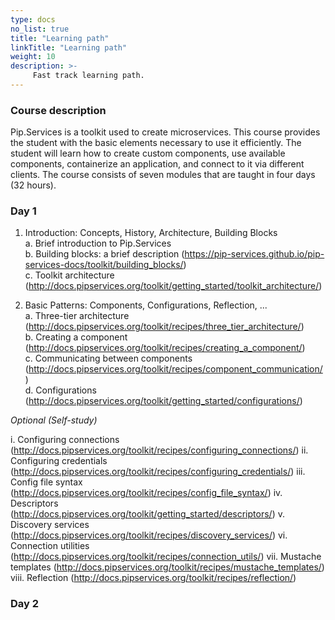 ```yaml
---
type: docs
no_list: true
title: "Learning path"
linkTitle: "Learning path"
weight: 10
description: >-
     Fast track learning path.
---
```


### Course description

Pip.Services is a toolkit used to create microservices. This course provides the student with the basic elements necessary to use it efficiently. The student will learn how to create custom components, use available components, containerize an application, and connect to it via different clients. The course consists of seven modules that are taught in four days (32 hours).

### Day 1
1.	Introduction: Concepts, History, Architecture, Building Blocks       
a.	Brief introduction to Pip.Services         
b.	Building blocks: a brief description (https://pip-services.github.io/pip-services-docs/toolkit/building_blocks/)         
c.	Toolkit architecture (http://docs.pipservices.org/toolkit/getting_started/toolkit_architecture/)

2.	Basic Patterns: Components, Configurations, Reflection, ...    
a.	Three-tier architecture (http://docs.pipservices.org/toolkit/recipes/three_tier_architecture/)    
b.	Creating a component (http://docs.pipservices.org/toolkit/recipes/creating_a_component/)     
c.	Communicating between components (http://docs.pipservices.org/toolkit/recipes/component_communication/)     
d.	Configurations (http://docs.pipservices.org/toolkit/getting_started/configurations/)     

_Optional (Self-study)_

i.	Configuring connections (http://docs.pipservices.org/toolkit/recipes/configuring_connections/) 
ii.	Configuring credentials (http://docs.pipservices.org/toolkit/recipes/configuring_credentials/) 
iii.	Config file syntax (http://docs.pipservices.org/toolkit/recipes/config_file_syntax/)
iv.	Descriptors (http://docs.pipservices.org/toolkit/getting_started/descriptors/)
v.	Discovery services (http://docs.pipservices.org/toolkit/recipes/discovery_services/) 
vi.	Connection utilities (http://docs.pipservices.org/toolkit/recipes/connection_utils/) 
vii.	Mustache templates (http://docs.pipservices.org/toolkit/recipes/mustache_templates/) 
viii. Reflection (http://docs.pipservices.org/toolkit/recipes/reflection/) 

### Day 2
